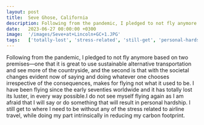 ```yaml
---
layout: post
title:  Seve Ghose, California
description: Following from the pandemic, I pledged to not fly anymore based on two premises—one that it is great to use sustainable alternative transportation and...
date:   2023-06-27 00:00:00 +0300
image:  '/images/Seve+at+Lincoln+GC+1.JPG'
tags:   ['totally-lost', 'stress-related', 'still-get', 'personal-hardship', 'part-intrinsically', 'carbon-footprint', 'airline-travel', 'flying-since']
---
```

Following from the pandemic, I pledged to not fly anymore based on two premises—one that it is great to use sustainable alternative transportation and see more of the countryside, and the second is that with the societal changes evident now of saying and doing whatever one chooses irrespective of the consequences, makes for flying not what it used to be. I have been flying since the early seventies worldwide and it has totally lost its luster, in every way possible.I do not see myself flying again as I am afraid that I will say or do something that will result in personal hardship. I still get to where I need to be without any of the stress related to airline travel, while doing my part intrinsically in reducing my carbon footprint.


